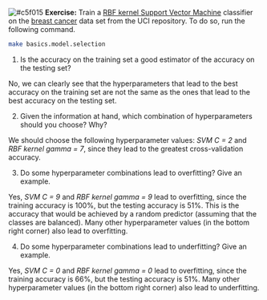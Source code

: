 ![#c5f015](https://placehold.it/15/c5f015/000000?text=+) **Exercise:** Train a [RBF kernel Support Vector Machine](http://scikit-learn.org/stable/modules/generated/sklearn.svm.SVC.html) classifier on the [breast cancer](http://scikit-learn.org/stable/modules/generated/sklearn.datasets.load_breast_cancer.html) data set from the UCI repository. To do so, run the following command.

```bash
make basics.model.selection
```

1. Is the accuracy on the training set a good estimator of the accuracy on the testing set?

No, we can clearly see that the hyperparameters that lead to the best accuracy on the training set are not the same as the ones that lead to the best accuracy on the testing set.

2. Given the information at hand, which combination of hyperparameters should you choose? Why?

We should choose the following hyperparameter values: *SVM C = 2* and *RBF kernel gamma = 7*, since they lead to the greatest cross-validation accuracy.

3. Do some hyperparameter combinations lead to overfitting? Give an example.

Yes, *SVM C = 9* and *RBF kernel gamma = 9* lead to overfitting, since the training accuracy is 100%, but the testing accuracy is 51%. 
This is the accuracy that would be achieved by a random predictor (assuming that the classes are balanced). 
Many other hyperparameter values (in the bottom right corner) also lead to overfitting.

4. Do some hyperparameter combinations lead to underfitting? Give an example.

Yes, *SVM C = 0* and *RBF kernel gamma = 0* lead to overfitting, since the training accuracy is 66%, but the testing accuracy is 51%. Many other hyperparameter values (in the bottom right corner) also lead to underfitting.
